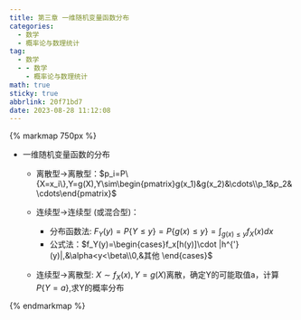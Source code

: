```yaml
---
title: 第三章 一维随机变量函数分布
categories:
  - 数学
  - 概率论与数理统计
tag:
  - 数学
  - - 数学
    - 概率论与数理统计
math: true
sticky: true
abbrlink: 20f71bd7
date: 2023-08-28 11:12:08
---
```


{% markmap 750px %}

- 一维随机变量函数的分布
  - 离散型$\to$离散型：$p_i=P\{X=x_i\},Y=g(X),Y\sim\begin{pmatrix}g(x_1)&g(x_2)&\cdots\\p_1&p_2&\cdots\end{pmatrix}$
  - 连续型$\to$连续型 (或混合型)：
    - 分布函数法: $F_Y(y)=P\{Y\le y\}=P\{g(x)\le y\}=\int_{g(x)\le y}f_X(x)dx$
    - 公式法：$f_Y(y)=\begin{cases}f_x[h(y)]\cdot |h^{'}(y)|,&\alpha<y<\beta\\0,&其他 \end{cases}$
  
  - 连续型$\to$离散型: $X\sim f_X(x), Y=g(X)$离散，确定Y的可能取值a，计算$P\{Y=a\}$,求Y的概率分布
  

{% endmarkmap %}